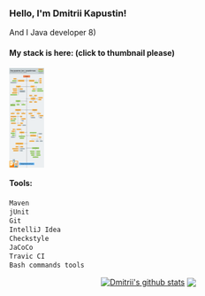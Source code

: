 ### Hello, I'm Dmitrii Kapustin!
And I Java developer 8)

#### My stack is here: (click to thumbnail please)
<code><a href="https://github.com/Temzor/temzor/blob/main/Ashampoo_Snap_6%20%D0%B4%D0%B5%D0%BA%D0%B0%D0%B1%D1%80%D1%8F%202021%20%D0%B3._18h04m53s_019_.png"><img height="180" align="center" src="https://github.com/Temzor/temzor/blob/main/Ashampoo_Snap_6%20%D0%B4%D0%B5%D0%BA%D0%B0%D0%B1%D1%80%D1%8F%202021%20%D0%B3._18h04m53s_019_.png" alt="My stack" /></a> </code>

#### Tools: 
    Maven
    jUnit
    Git
    IntelliJ Idea
    Сheckstyle
    JaCoCo
    Travic CI
    Bash commands tools

<p align='center'>
<a href="https://github-readme-stats.vercel.app/api?username=Temzor&show_icons=true&count_private=true">
<a href="https://github.com/anuraghazra/github-readme-stats"><img align="center" src="https://github-readme-stats.vercel.app/api?username=temzor&show_icons=true&include_all_commits=true&theme=city_lights&hide_border=true" alt="Dmitrii's github stats" /></a> 
<a href="https://github.com/anuraghazra/github-readme-stats"><img align="center" src="https://github-readme-stats.vercel.app/api/top-langs/?username=temzor&layout=compact&theme=city_lights&hide_border=true" /></a> 

<!--
**Temzor/temzor** is a ✨ _special_ ✨ repository because its `README.md` (this file) appears on your GitHub profile.

Here are some ideas to get you started:

- 🔭 I’m currently working on ...
- 🌱 I’m currently learning ...
- 👯 I’m looking to collaborate on ...
- 🤔 I’m looking for help with ...
- 💬 Ask me about ...
- 📫 How to reach me: ...
- 😄 Pronouns: ...
- ⚡ Fun fact: ...
-->
